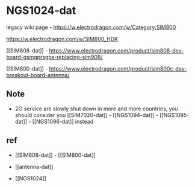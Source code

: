 
# NGS1024-dat

legacy wiki page - https://w.electrodragon.com/w/Category:SIM800


https://w.electrodragon.com/w/SIM800_HDK

[[SIM808-dat]] - https://www.electrodragon.com/product/sim808-dev-board-gsmgprsgps-replacing-sim908/

[[SIM800-dat]] - https://www.electrodragon.com/product/sim800c-dev-breakout-board-antenna/

## Note 

- 2G service are slowly shut down in more and more countries, you should consider you [[SIM7020-dat]] - [[NGS1094-dat]] - [[NGS1095-dat]] - [[NGS1096-dat]] instead



## ref 

- [[SIM808-dat]] - [[SIM800-dat]]

- [[antenna-dat]]

- [[NGS1024]]